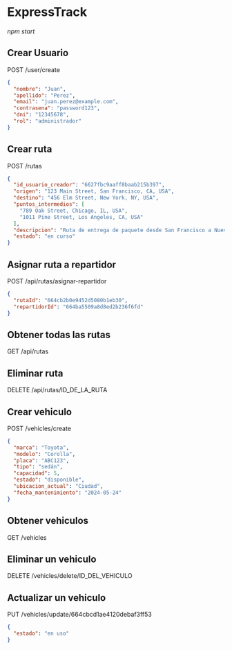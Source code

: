 # ExpressTrack

_npm start_

Crear Usuario
---
POST /user/create

``` json
{
  "nombre": "Juan",
  "apellido": "Perez",
  "email": "juan.perez@example.com",
  "contrasena": "password123",
  "dni": "12345678",
  "rol": "administrador"
}
```

Crear ruta
---
POST /rutas

``` json
{
  "id_usuario_creador": "6627fbc9aaff8baab215b397",
  "origen": "123 Main Street, San Francisco, CA, USA",
  "destino": "456 Elm Street, New York, NY, USA",
  "puntos_intermedios": [
    "789 Oak Street, Chicago, IL, USA",
    "1011 Pine Street, Los Angeles, CA, USA"
  ],
  "descripcion": "Ruta de entrega de paquete desde San Francisco a Nueva York",
  "estado": "en curso"
}
```

Asignar ruta a repartidor
---
POST /api/rutas/asignar-repartidor

``` json
{
  "rutaId": "664cb2b0e9452d5080b1eb30",
  "repartidorId": "664ba5509a8d8ed2b236f6fd"
}
```

Obtener todas las rutas
---
GET /api/rutas

Eliminar ruta
---
DELETE /api/rutas/ID_DE_LA_RUTA

Crear vehiculo
---
POST /vehicles/create

```json
{
  "marca": "Toyota",
  "modelo": "Corolla",
  "placa": "ABC123",
  "tipo": "sedán",
  "capacidad": 5,
  "estado": "disponible",
  "ubicacion_actual": "Ciudad",
  "fecha_mantenimiento": "2024-05-24"
}
```

Obtener vehiculos
---
GET /vehicles

Eliminar un vehiculo
---
DELETE /vehicles/delete/ID_DEL_VEHICULO

Actualizar un vehiculo
---
PUT /vehicles/update/664cbcd1ae4120debaf3ff53

```json 
{
  "estado": "en uso"
}
```
